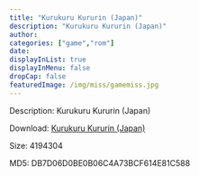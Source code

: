 ```yaml
---
title: "Kurukuru Kururin (Japan)"
description: "Kurukuru Kururin (Japan)"
author: 
categories: ["game","rom"]
date: 
displayInList: true
displayInMenu: false
dropCap: false
featuredImage: /img/miss/gamemiss.jpg
---
```


Description: Kurukuru Kururin (Japan)

Download: <a style="text-decoration:underline;" href="https://mega.nz/#!rLQ0Bara!xV6brRgw4YQonimQ7UNwXDwJsKhIGjZglid-a27rXy0" target = "_blank" rel = "nofollow" > Kurukuru Kururin (Japan)</a>

Size: 4194304

MD5: DB7D06D0BE0B06C4A73BCF614E81C588

